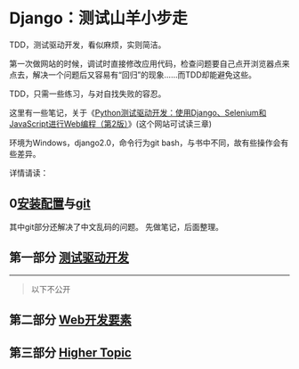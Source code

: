 # Django：测试山羊小步走

TDD，测试驱动开发，看似麻烦，实则简洁。

第一次做网站的时候，调试时直接修改应用代码，检查问题要自己点开浏览器点来点去，解决一个问题后又容易有“回归”的现象……而TDD却能避免这些。

TDD，只需一些练习，与对自找失败的容忍。

这里有一些笔记，关于《[Python测试驱动开发：使用Django、Selenium和JavaScript进行Web编程（第2版）](http://www.ituring.com.cn/book/2052)》(这个网站可试读三章)

环境为Windows，django2.0，命令行为git bash，与书中不同，故有些操作会有些差异。

详情请读：

## 0[安装配置](setup.md)与[git](git.md)

其中git部分还解决了中文乱码的问题。
先做笔记，后面整理。

## 

## 第一部分 [测试驱动开发](P1TDD_DjangoBase/P1TDD.md)

---

> 以下不公开

## 第二部分 [Web开发要素]()

## 第三部分 [Higher Topic]()
